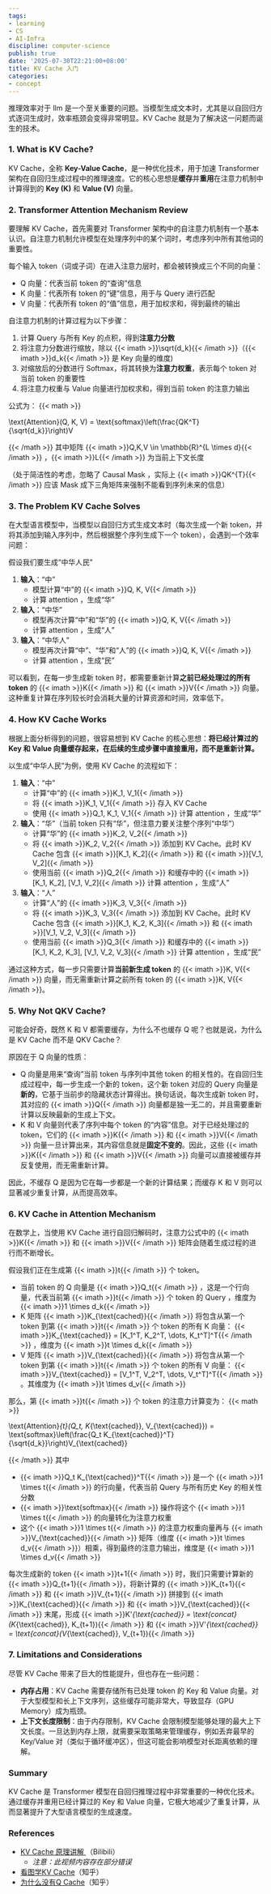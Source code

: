 ```yaml
---
tags:
- learning
- CS
- AI-Infra
discipline: computer-science
publish: true
date: '2025-07-30T22:21:00+08:00'
title: KV Cache 入门
categories:
- concept
---
```

推理效率对于 llm 是一个至关重要的问题。当模型生成文本时，尤其是以自回归方式逐词生成时，效率瓶颈会变得非常明显。KV Cache 就是为了解决这一问题而诞生的技术。

### 1. What is KV Cache?

KV Cache，全称 **Key-Value Cache**，是一种优化技术，用于加速 Transformer 架构在自回归生成过程中的推理速度。它的核心思想是**缓存**并**重用**在注意力机制中计算得到的 **Key (K)** 和 **Value (V)** 向量。

### 2. Transformer Attention Mechanism Review

要理解 KV Cache，首先需要对 Transformer 架构中的自注意力机制有一个基本认识。自注意力机制允许模型在处理序列中的某个词时，考虑序列中所有其他词的重要性。

每个输入 token（词或子词）在进入注意力层时，都会被转换成三个不同的向量：
- Q 向量：代表当前 token 的“查询”信息
- K 向量：代表所有 token 的“键”信息，用于与 Query 进行匹配
- V 向量：代表所有 token 的“值”信息，用于加权求和，得到最终的输出

自注意力机制的计算过程为以下步骤：
1.  计算 Query 与所有 Key 的点积，得到**注意力分数**
2.  将注意力分数进行缩放，除以 {{< imath >}}\sqrt{d_k}{{< /imath >}}（{{< imath >}}d_k{{< /imath >}} 是 Key 向量的维度)
3.  对缩放后的分数进行 Softmax，将其转换为**注意力权重**，表示每个 token 对当前 token 的重要性
4.  将注意力权重与 Value 向量进行加权求和，得到当前 token 的注意力输出

公式为：
{{< math >}}

\text{Attention}(Q, K, V) = \text{softmax}\left(\frac{QK^T}{\sqrt{d_k}}\right)V

{{< /math >}}
其中矩阵 {{< imath >}}Q,K,V \in \mathbb{R}^{L \times d}{{< /imath >}} ，{{< imath >}}L{{< /imath >}} 为当前上下文长度

（处于简洁性的考虑，忽略了 Causal Mask ，实际上 {{< imath >}}QK^{T}{{< /imath >}} 应该 Mask 成下三角矩阵来强制不能看到序列未来的信息）

### 3. The Problem KV Cache Solves

在大型语言模型中，当模型以自回归方式生成文本时（每次生成一个新 token，并将其添加到输入序列中，然后根据整个序列生成下一个 token），会遇到一个效率问题：

假设我们要生成“中华人民”
1.  **输入**：“中”
    - 模型计算“中”的 {{< imath >}}Q, K, V{{< /imath >}} 
    - 计算 attention ，生成“华”
2.  **输入**：“中华”
    - 模型再次计算“中”和“华”的 {{< imath >}}Q, K, V{{< /imath >}} 
    - 计算 attention ，生成“人”
3.  **输入**：“中华人”
    - 模型再次计算“中”、“华”和“人”的 {{< imath >}}Q, K, V{{< /imath >}} 
    - 计算 attention ，生成“民”

可以看到，在每一步生成新 token 时，都需要重新计算**之前已经处理过的所有 token** 的 {{< imath >}}K{{< /imath >}} 和 {{< imath >}}V{{< /imath >}} 向量。这种重复计算在序列较长时会消耗大量的计算资源和时间，效率低下。

### 4. How KV Cache Works

根据上面分析得到的问题，很容易想到 KV Cache 的核心思想：**将已经计算过的 Key 和 Value 向量缓存起来，在后续的生成步骤中直接重用，而不是重新计算。**

以生成“中华人民”为例，使用 KV Cache 的流程如下：
1.  **输入**：“中”
    - 计算“中”的 {{< imath >}}K_1, V_1{{< /imath >}} 
    - 将 {{< imath >}}K_1, V_1{{< /imath >}} 存入 KV Cache
    - 使用 {{< imath >}}Q_1, K_1, V_1{{< /imath >}} 计算 attention ，生成“华”
2.  **输入**：“华”（当前 token 只有“华”，但注意力要关注整个序列“中华”）
    - 计算“华”的 {{< imath >}}K_2, V_2{{< /imath >}} 
    - 将 {{< imath >}}K_2, V_2{{< /imath >}} 添加到 KV Cache。此时 KV Cache 包含 {{< imath >}}[K_1, K_2]{{< /imath >}} 和 {{< imath >}}[V_1, V_2]{{< /imath >}} 
    - 使用当前 {{< imath >}}Q_2{{< /imath >}} 和缓存中的 {{< imath >}}[K_1, K_2], [V_1, V_2]{{< /imath >}} 计算 attention ，生成“人”
3.  **输入**：“人”
    - 计算“人”的 {{< imath >}}K_3, V_3{{< /imath >}} 
    - 将 {{< imath >}}K_3, V_3{{< /imath >}} 添加到 KV Cache。此时 KV Cache 包含 {{< imath >}}[K_1, K_2, K_3]{{< /imath >}} 和 {{< imath >}}[V_1, V_2, V_3]{{< /imath >}} 
    - 使用当前 {{< imath >}}Q_3{{< /imath >}} 和缓存中的 {{< imath >}}[K_1, K_2, K_3], [V_1, V_2, V_3]{{< /imath >}} 计算 attention ，生成“民”

通过这种方式，每一步只需要计算**当前新生成 token** 的 {{< imath >}}K, V{{< /imath >}} 向量，而无需重新计算之前所有 token 的 {{< imath >}}K, V{{< /imath >}}。

### 5. Why Not QKV Cache?

可能会好奇，既然 K 和 V 都需要缓存，为什么不也缓存 Q 呢？也就是说，为什么是 KV Cache 而不是 QKV Cache？

原因在于 Q 向量的性质：

- Q 向量是用来“查询”当前 token 与序列中其他 token 的相关性的。在自回归生成过程中，每一步生成一个新的 token，这个新 token 对应的 Query 向量是**新的**，它基于当前步的隐藏状态计算得出。换句话说，每次生成新 token 时，其对应的 {{< imath >}}Q{{< /imath >}} 向量都是独一无二的，并且需要重新计算以反映最新的生成上下文。
- K 和 V 向量则代表了序列中每个 token 的“内容”信息。对于已经处理过的 token，它们的 {{< imath >}}K{{< /imath >}} 和 {{< imath >}}V{{< /imath >}} 向量一旦计算出来，其内容信息就是**固定不变的**。因此，这些 {{< imath >}}K{{< /imath >}} 和 {{< imath >}}V{{< /imath >}} 向量可以直接被缓存并反复使用，而无需重新计算。

因此，不缓存 Q 是因为它在每一步都是一个新的计算结果；而缓存 K 和 V 则可以显著减少重复计算，从而提高效率。

### 6. KV Cache in Attention Mechanism

在数学上，当使用 KV Cache 进行自回归解码时，注意力公式中的 {{< imath >}}K{{< /imath >}} 和 {{< imath >}}V{{< /imath >}} 矩阵会随着生成过程的进行而不断增长。

假设我们正在生成第 {{< imath >}}t{{< /imath >}} 个 token。
- 当前 token 的 Q 向量是 {{< imath >}}Q_t{{< /imath >}} ，这是一个行向量，代表当前第 {{< imath >}}t{{< /imath >}} 个 token 的 Query ，维度为 {{< imath >}}1 \times d_k{{< /imath >}} 
- K 矩阵 {{< imath >}}K_{\text{cached}}{{< /imath >}} 将包含从第一个 token 到第 {{< imath >}}t{{< /imath >}} 个 token 的所有 K 向量： {{< imath >}}K_{\text{cached}} = [K_1^T, K_2^T, \dots, K_t^T]^T{{< /imath >}} ，维度为 {{< imath >}}t \times d_k{{< /imath >}} 
- V 矩阵 {{< imath >}}V_{\text{cached}}{{< /imath >}} 将包含从第一个 token 到第 {{< imath >}}t{{< /imath >}} 个 token 的所有 V 向量： {{< imath >}}V_{\text{cached}} = [V_1^T, V_2^T, \dots, V_t^T]^T{{< /imath >}} 。其维度为 {{< imath >}}t \times d_v{{< /imath >}} 

那么，第 {{< imath >}}t{{< /imath >}} 个 token 的注意力计算变为：
{{< math >}}

\text{Attention}_{t}(Q_t, K_{\text{cached}}, V_{\text{cached}}) = \text{softmax}\left(\frac{Q_t K_{\text{cached}}^T}{\sqrt{d_k}}\right)V_{\text{cached}}

{{< /math >}}
其中
- {{< imath >}}Q_t K_{\text{cached}}^T{{< /imath >}} 是一个 {{< imath >}}1 \times t{{< /imath >}} 的行向量，代表当前 Query 与所有历史 Key 的相关性分数
- {{< imath >}}\text{softmax}{{< /imath >}} 操作将这个 {{< imath >}}1 \times t{{< /imath >}} 的向量转化为注意力权重
- 这个 {{< imath >}}1 \times t{{< /imath >}} 的注意力权重向量再与 {{< imath >}}V_{\text{cached}}{{< /imath >}} 矩阵（维度 {{< imath >}}t \times d_v{{< /imath >}}）相乘，得到最终的注意力输出，维度是 {{< imath >}}1 \times d_v{{< /imath >}} 

每次生成新的 token {{< imath >}}t+1{{< /imath >}} 时，我们只需要计算新的 {{< imath >}}Q_{t+1}{{< /imath >}}，将新计算的 {{< imath >}}K_{t+1}{{< /imath >}} 和 {{< imath >}}V_{t+1}{{< /imath >}} 拼接到 {{< imath >}}K_{\text{cached}}{{< /imath >}} 和 {{< imath >}}V_{\text{cached}}{{< /imath >}} 末尾，形成 {{< imath >}}K'_{\text{cached}} = \text{concat}(K_{\text{cached}}, K_{t+1}){{< /imath >}} 和 {{< imath >}}V'_{\text{cached}} = \text{concat}(V_{\text{cached}}, V_{t+1}){{< /imath >}}

### 7. Limitations and Considerations

尽管 KV Cache 带来了巨大的性能提升，但也存在一些问题：

- **内存占用**：KV Cache 需要存储所有已处理 token 的 Key 和 Value 向量。对于大型模型和长上下文序列，这些缓存可能非常大，导致显存（GPU Memory）成为瓶颈。
- **上下文长度限制**：由于内存限制，KV Cache 会限制模型能够处理的最大上下文长度。一旦达到内存上限，就需要采取策略来管理缓存，例如丢弃最早的 Key/Value 对（类似于循环缓冲区），但这可能会影响模型对长距离依赖的理解。

### Summary

KV Cache 是 Transformer 模型在自回归推理过程中非常重要的一种优化技术。通过缓存并重用已经计算过的 Key 和 Value 向量，它极大地减少了重复计算，从而显著提升了大型语言模型的生成速度。

### References

- [KV Cache 原理讲解 ](https://www.bilibili.com/video/BV17CPkeEEzk)（Bilibili）
	- *注意：此视频内容存在部分错误*
- [看图学KV Cache](https://zhuanlan.zhihu.com/p/662498827)（知乎）
- [为什么没有Q Cache](https://www.zhihu.com/question/653658936/answer/3545520807)（知乎）
